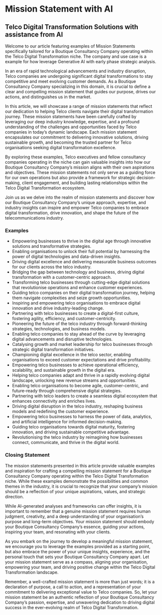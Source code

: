 # Mission Statement with AI

## Telco Digital Transformation Solutions with assistance from AI

Welcome to our article featuring examples of Mission Statements specifically tailored for a Boutique Consultancy Company operating within the Telco Digital Transformation niche. The company and use case is a example for how leverage Generative AI with early phase strategic analysis.

In an era of rapid technological advancements and industry disruption, Telco companies are undergoing significant digital transformations to stay competitive and meet evolving customer demands. As a Boutique Consultancy Company specializing in this domain, it is crucial to define a clear and compelling mission statement that guides our purpose, drives our actions, and distinguishes us in the market.

In this article, we will showcase a range of mission statements that reflect our dedication to helping Telco clients navigate their digital transformation journey. These mission statements have been carefully crafted by leveraging our deep industry knowledge, expertise, and a profound understanding of the challenges and opportunities faced by Telco companies in today’s dynamic landscape. Each mission statement encapsulates our commitment to delivering innovative solutions, driving sustainable growth, and becoming the trusted partner for Telco organisations seeking digital transformation excellence.

By exploring these examples, Telco executives and fellow consultancy companies operating in the niche can gain valuable insights into how our Boutique Consultancy Company’s mission aligns with their own aspirations and objectives. These mission statements not only serve as a guiding force for our own operations but also provide a framework for strategic decision-making, client engagement, and building lasting relationships within the Telco Digital Transformation ecosystem.

Join us as we delve into the realm of mission statements and discover how our Boutique Consultancy Company’s unique approach, expertise, and industry insights can inspire and empower Telco companies to embrace digital transformation, drive innovation, and shape the future of the telecommunications industry.

### Examples

* Empowering businesses to thrive in the digital age through innovative solutions and transformative strategies.
* Enabling organisations to unlock their full potential by harnessing the power of digital technologies and data-driven insights.
* Driving digital excellence and delivering measurable business outcomes for our clients across the telco industry.
* Bridging the gap between technology and business, driving digital transformation with a customer-centric approach.
* Transforming telco businesses through cutting-edge digital solutions that revolutionise operations and enhance customer experiences.
* Guiding telco companies on their digital transformation journey, helping them navigate complexities and seize growth opportunities.
* Inspiring and empowering telco organisations to embrace digital innovation and drive industry-leading change.
* Partnering with telco businesses to create a digital-first culture, fostering agility, efficiency, and customer-centricity.
* Pioneering the future of the telco industry through forward-thinking strategies, technologies, and business models.
* Enabling telco companies to stay ahead of the curve by leveraging digital advancements and disruptive technologies.
* Catalysing growth and market leadership for telco businesses through strategic digital transformation initiatives.
* Championing digital excellence in the telco sector, enabling organisations to exceed customer expectations and drive profitability.
* Empowering telco businesses to achieve operational efficiency, scalability, and sustainable growth in the digital era.
* Helping telco companies adapt and thrive in a rapidly evolving digital landscape, unlocking new revenue streams and opportunities.
* Enabling telco organisations to become agile, customer-centric, and future-ready through comprehensive digital strategies.
* Partnering with telco leaders to create a seamless digital ecosystem that enhances connectivity and enriches lives.
* Driving digital disruption in the telco industry, reshaping business models and redefining the customer experience.
* Empowering telco businesses to harness the power of data, analytics, and artificial intelligence for informed decision-making.
* Guiding telco organisations towards digital maturity, fostering innovation, and driving sustainable competitive advantage.
* Revolutionising the telco industry by reimagining how businesses connect, communicate, and thrive in the digital world.


### Closing Statement

The mission statements presented in this article provide valuable examples and inspiration for crafting a compelling mission statement for a Boutique Consultancy Company operating within the Telco Digital Transformation niche. While these examples demonstrate the possibilities and common themes in the industry, it is crucial to recognize that your company’s mission should be a reflection of your unique aspirations, values, and strategic direction.

While AI-generated analyses and frameworks can offer insights, it is important to remember that a genuine mission statement requires human judgment, creativity, and a deep understanding of your organisation’s purpose and long-term objectives. Your mission statement should embody your Boutique Consultancy Company’s essence, guiding your actions, inspiring your team, and resonating with your clients.

As you embark on the journey to develop a meaningful mission statement, we encourage you to leverage the examples provided as a starting point, but also embrace the power of your unique insights, experience, and the personal touch that sets your Boutique Consultancy Company apart. Let your mission statement serve as a compass, aligning your organisation, empowering your team, and driving positive change within the Telco Digital Transformation landscape.

Remember, a well-crafted mission statement is more than just words; it is a declaration of purpose, a call to action, and a representation of your commitment to delivering exceptional value to Telco companies. So, let your mission statement be an authentic reflection of your Boutique Consultancy Company’s passion, expertise, and unwavering dedication to driving digital success in the ever-evolving realm of Telco Digital Transformation.